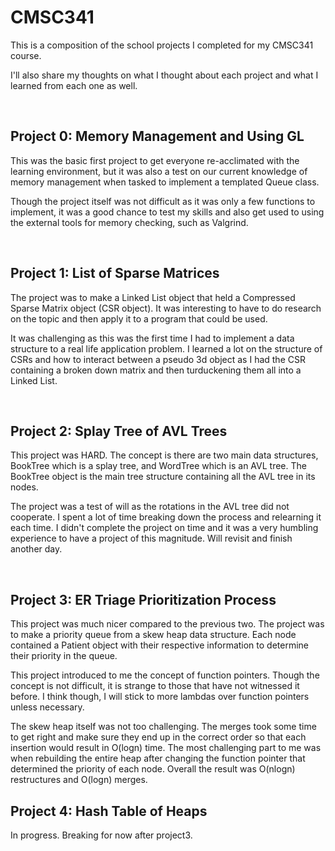 # **CMSC341**
This is a composition of the school projects I completed for my CMSC341 course.

I'll also share my thoughts on what I thought about each project and what I learned from each one as well.

<br>

## **Project 0: Memory Management and Using GL**
This was the basic first project to get everyone re-acclimated with the learning environment, but it was also a test on our current knowledge of memory management when tasked to implement a templated Queue class. 

Though the project itself was not difficult as it was only a few functions to implement, it was a good chance to test my skills and also get used to using the external tools for memory checking, such as Valgrind.

<br>

## **Project 1: List of Sparse Matrices**
The project was to make a Linked List object that held a Compressed Sparse Matrix object (CSR object). It was interesting to have to do research on the topic and then apply it to a program that could be used. 

It was challenging as this was the first time I had to implement a data structure to a real life application problem. I learned a lot on the structure of CSRs and how to interact between a pseudo 3d object as I had the CSR containing a broken down matrix and then turduckening them all into a Linked List. 

<br>

## **Project 2: Splay Tree of AVL Trees**
This project was HARD. The concept is there are two main data structures, BookTree which is a splay tree, and WordTree which is an AVL tree. The BookTree object is the main tree structure containing all the AVL tree in its nodes. 

The project was a test of will as the rotations in the AVL tree did not cooperate. I spent a lot of time breaking down the process and relearning it each time. I didn't complete the project on time and it was a very humbling experience to have a project of this magnitude. Will revisit and finish another day.

<br>

## **Project 3: ER Triage Prioritization Process**
This project was much nicer compared to the previous two. The project was to make a priority queue from a skew heap data structure. Each node contained a Patient object with their respective information to determine their priority in the queue. 

This project introduced to me the concept of function pointers. Though the concept is not difficult, it is strange to those that have not witnessed it before. I think though, I will stick to more lambdas over function pointers unless necessary. 

The skew heap itself was not too challenging. The merges took some time to get right and make sure they end up in the correct order so that each insertion would result in O(logn) time. The most challenging part to me was when rebuilding the entire heap after changing the function pointer that determined the priority of each node. Overall the result was O(nlogn) restructures and O(logn) merges. 
<br>

## **Project 4: Hash Table of Heaps**
In progress. Breaking for now after project3.
